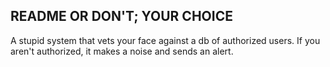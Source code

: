 ## README OR DON'T; YOUR CHOICE
 A stupid system that vets your face against a db of authorized users. If you aren't authorized, it makes a noise and sends an alert.

